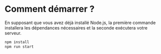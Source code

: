 # Comment démarrer ?

En supposant que vous avez déjà installé Node.js, la première commande installera les dépendances nécessaires et la seconde exécutera votre serveur.

```bash
npm install
npm run start
```